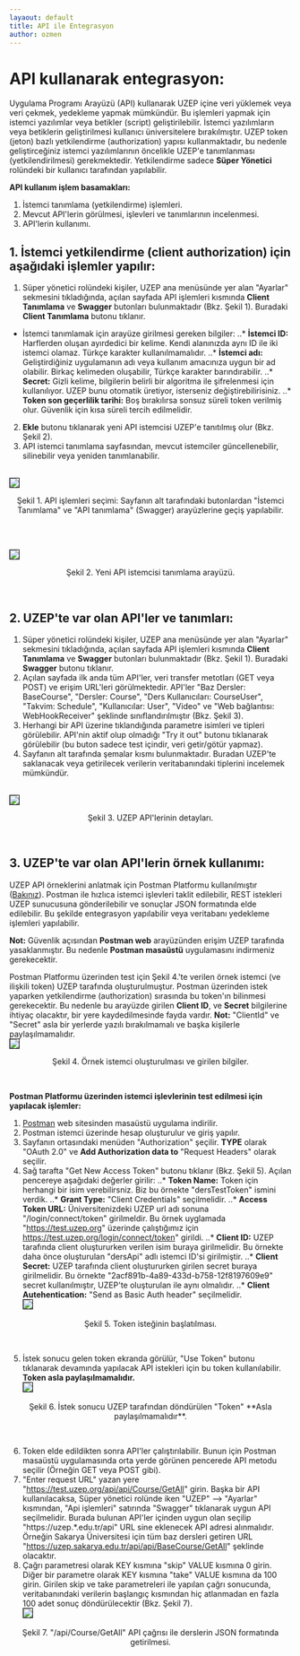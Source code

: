 ```yaml
---
layaout: default
title: API ile Entegrasyon
author: ozmen
---
```


# API kullanarak entegrasyon:

Uygulama Programı Arayüzü (API) kullanarak UZEP içine veri yüklemek veya veri çekmek, yedekleme yapmak mümkündür. Bu işlemleri yapmak için istemci yazılımlar veya betikler (script) geliştirilebilir. İstemci yazılımların veya betiklerin geliştirilmesi kullanıcı üniversitelere bırakılmıştır. UZEP token (jeton) bazlı yetkilendirme (authorization) yapısı kullanmaktadır, bu nedenle geliştirceğiniz istemci yazılımlarının öncelikle UZEP'e tanımlanması (yetkilendirilmesi) gerekmektedir. Yetkilendirme sadece **Süper Yönetici** rolündeki bir kullanıcı tarafından yapılabilir.

**API kullanım işlem basamakları:**
1. İstemci tanımlama (yetkilendirme) işlemleri.
2. Mevcut API'lerin görülmesi, işlevleri ve tanımlarının incelenmesi.
3. API'lerin kullanımı.

## 1. İstemci yetkilendirme (client authorization) için aşağıdaki işlemler yapılır:
1. Süper yönetici rolündeki kişiler, UZEP ana menüsünde yer alan "Ayarlar" sekmesini tıkladığında, açılan sayfada API işlemleri kısmında **Client Tanımlama** ve **Swagger** butonları bulunmaktadır (Bkz. Şekil 1). Buradaki **Client Tanımlama** butonu tıklanır. 
- İstemci tanımlamak için arayüze girilmesi gereken bilgiler:
..* **İstemci ID:** Harflerden oluşan ayırdedici bir kelime. Kendi alanınızda aynı ID ile iki istemci olamaz. Türkçe karakter kullanılmamalıdır. 
..* **İstemci adı:** Geliştirdiğiniz uygulamanın adı veya kullanım amacınıza uygun bir ad olabilir. Birkaç kelimeden oluşabilir, Türkçe karakter barındırabilir.
..* **Secret:** Gizli kelime, bilgilerin belirli bir algoritma ile şifrelenmesi için kullanılıyor. UZEP bunu otomatik üretiyor, isterseniz değiştirebilirisiniz.
..* **Token son geçerlilik tarihi:** Boş bırakılırsa sonsuz süreli token verilmiş olur. Güvenlik için kısa süreli tercih edilmelidir.  
2. **Ekle** butonu tıklanarak yeni API istemcisi UZEP'e tanıtılmış olur (Bkz. Şekil 2). 
3. API istemci tanımlama sayfasından, mevcut istemciler güncellenebilir, silinebilir  veya yeniden tanımlanabilir.

<br><img style="border:1px solid black" src="assets/images/api.png"/> 
<p style="text-align: center;">Şekil 1. API işlemleri seçimi: Sayfanın alt tarafındaki butonlardan "İstemci Tanımlama" ve "API tanımlama" (Swagger) arayüzlerine geçiş yapılabilir. </p> <br>

<br><img style="border:1px solid black" src="assets/images/token.png"/> 
<p style="text-align: center;">Şekil 2. Yeni API istemcisi tanımlama arayüzü. </p> <br>

## 2. UZEP'te var olan API'ler ve tanımları: 
1. Süper yönetici rolündeki kişiler, UZEP ana menüsünde yer alan "Ayarlar" sekmesini tıkladığında, açılan sayfada API işlemleri kısmında **Client Tanımlama** ve **Swagger** butonları bulunmaktadır (Bkz. Şekil 1). Buradaki **Swagger** butonu tıklanır. 
2. Açılan sayfada ilk anda tüm API'ler, veri transfer metotları (GET veya POST) ve erişim URL'leri görülmektedir. API'ler "Baz Dersler: BaseCourse", "Dersler: Course", "Ders Kullanıcıları: CourseUser", "Takvim: Schedule", "Kullanıcılar: User", "Video" ve "Web bağlantısı: WebHookReceiver" şeklinde sınıflandırılmıştır (Bkz. Şekil 3).
3. Herhangi bir API üzerine tıklandığında parametre isimleri ve tipleri görülebilir. API'nin aktif olup olmadığı "Try it out" butonu tıklanarak görülebilir (bu buton sadece test içindir, veri getir/götür yapmaz).
4. Sayfanın alt tarafında şemalar kısmı bulunmaktadır. Buradan UZEP'te saklanacak veya getirilecek verilerin veritabanındaki tiplerini incelemek mümkündür.

<br><img style="border:1px solid black" src="assets/images/swagger.png"/> 
<p style="text-align: center;">Şekil 3. UZEP API'lerinin detayları. </p> <br>

## 3. UZEP'te var olan API'lerin örnek kullanımı: 
UZEP API örneklerini anlatmak için Postman Platformu kullanılmıştır ([Bakınız](https://www.postman.com/)). Postman ile hızlıca istemci işlevleri taklit edilebilir, REST istekleri UZEP sunucusuna gönderilebilir ve sonuçlar JSON formatında elde edilebilir. Bu şekilde entegrasyon yapılabilir veya veritabanı yedekleme işlemleri yapılabilir.  

**Not:** Güvenlik açısından **Postman web** arayüzünden erişim UZEP tarafında yasaklanmıştır. Bu nedenle **Postman masaüstü** uygulamasını indirmeniz gerekecektir.  

Postman Platformu üzerinden test için Şekil 4.'te verilen örnek istemci (ve ilişkili token) UZEP tarafında oluşturulmuştur. Postman üzerinden istek yaparken yetkilendirme (authorization) sırasında bu token'ın bilinmesi gerekecektir. Bu nedenle bu arayüzde girilen **Client ID**, ve **Secret** bilgilerine  ihtiyaç olacaktır, bir yere kaydedilmesinde fayda vardır. **Not:** "ClientId" ve "Secret" asla bir yerlerde yazılı bırakılmamalı ve başka kişilerle paylaşılmamalıdır. 
<br><img style="border:1px solid black" src="assets/images/ornekIstemci.png"/> 
<p style="text-align: center;">Şekil 4. Örnek istemci oluşturulması ve girilen bilgiler. </p> <br>

**Postman Platformu üzerinden istemci işlevlerinin test edilmesi için yapılacak işlemler:**
1. [Postman](https://www.postman.com/downloads/) web sitesinden masaüstü uygulama indirilir.
2. Postman istemci üzerinde hesap oluşturulur ve giriş yapılır.
3. Sayfanın ortasındaki menüden "Authorization" şeçilir. **TYPE** olarak "OAuth 2.0" ve **Add Authorization data to** "Request Headers" olarak seçilir. 
4. Sağ tarafta "Get New Access Token" butonu tıklanır (Bkz. Şekil 5). Açılan pencereye aşağıdaki değerler girilir:
..* **Token Name:** Token için herhangi bir isim verebilirsniz. Biz bu örnekte "dersTestToken" ismini verdik.
..* **Grant Type:** "Client Credentials" seçilmelidir.
..* **Access Token URL:** Üniversitenizdeki UZEP url adı sonuna "/login/connect/token" girilmeldir. Bu örnek uyglamada "https://test.uzep.org" üzerinde çalıştığımız için https://test.uzep.org/login/connect/token" girildi. 
..* **Client ID:** UZEP tarafında client oluştururken verilen isim buraya girilmelidir. Bu örnekte daha önce oluşturulan "dersApi" adlı istemci ID'si girilmiştir.
..* **Client Secret:** UZEP tarafında client oluştururken girilen secret buraya girilmelidir. Bu örnekte "2acf891b-4a89-433d-b758-12f8197609e9" secret kullanılmıştır, UZEP'te oluşturulan ile aynı olmalıdır.
..* **Client Autehentication:** "Send as Basic Auth header" seçilmelidir.
<br><img style="border:1px solid black" src="assets/images/authorization.png"/> 
<p style="text-align: center;">Şekil 5. Token isteğinin başlatılması. </p> <br>

5. İstek sonucu gelen token ekranda görülür, "Use Token" butonu tıklanarak devamında yapılacak API istekleri için bu token kullanılabilir. **Token asla paylaşılmamalıdır.**
<br><img style="border:1px solid black" src="assets/images/useToken.png"/> 
<p style="text-align: center;">Şekil 6. İstek sonucu UZEP tarafından döndürülen "Token" **Asla paylaşılmamalıdır**. </p> <br>

6. Token elde edildikten sonra API'ler çalıştırılabilir. Bunun için Postman masaüstü uygulamasında orta yerde görünen pencerede API metodu seçilir (Örneğin GET veya POST gibi). 
7. "Enter request URL" yazan yere "https://test.uzep.org/api/api/Course/GetAll" girin. Başka bir API kullanılacaksa, Süper yönetici rolünde iken "UZEP" --> "Ayarlar" kısmından, "Api işlemleri" satırında "Swagger" tıklanarak uygun API seçilmelidir. Burada bulunan API'ler içinden uygun olan seçilip "https://uzep.\*.edu.tr/api" URL sine eklenecek API adresi alınmalıdır. Örneğin Sakarya Üniversitesi için tüm baz dersleri getiren URL "https://uzep.sakarya.edu.tr/api/api/BaseCourse/GetAll" şeklinde olacaktır.
8. Çağrı parametresi olarak KEY kısmına "skip" VALUE kısmına 0 girin. Diğer bir parametre olarak KEY kısmına "take" VALUE kısmına da 100 girin. Girilen skip ve take parametreleri ile yapılan çağrı sonucunda, veritabanındaki verilerin başlangıç kısmından hiç atlanmadan en fazla 100 adet sonuç döndürülecektir (Bkz. Şekil 7). 
<br><img style="border:1px solid black" src="assets/images/apiResult.png"/> 
<p style="text-align: center;">Şekil 7. "/api/Course/GetAll" API çağrısı ile derslerin JSON formatında getirilmesi. </p> <br>